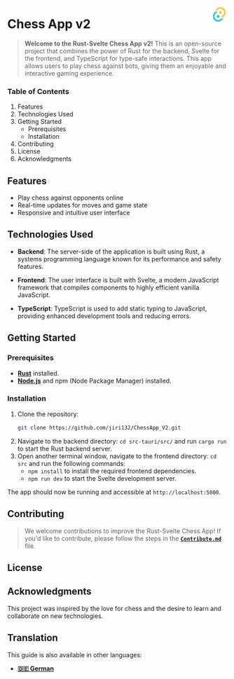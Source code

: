 <!-- Logo start -->
<img align="right" width="40" src="src-tauri/icons/Square310x310Logo.png"></a>
<!-- Logo end -->

<!-- Documentation start -->
# Chess App v2
>**Welcome to the Rust-Svelte Chess App v2!** This is an open-source project that combines the power of Rust for the backend, Svelte for the frontend, and TypeScript for type-safe interactions. This app allows users to play chess against bots, giving them an enjoyable and interactive gaming experience.

### Table of Contents
<!--Todo: Adding Links to headings -->
1. Features
2. Technologies Used
3. Getting Started
   - Prerequisites
   - Installation
4. Contributing
5. License
6. Acknowledgments

## Features
- Play chess against opponents online
- Real-time updates for moves and game state
- Responsive and intuitive user interface

## Technologies Used

- **Backend**: The server-side of the application is built using Rust, a systems programming language known for its performance and safety features.

- **Frontend**: The user interface is built with Svelte, a modern JavaScript framework that compiles components to highly efficient vanilla JavaScript.

- **TypeScript**: TypeScript is used to add static typing to JavaScript, providing enhanced development tools and reducing errors.

## Getting Started
### Prerequisites
- [**Rust**](https://www.rust-lang.org/tools/install) installed.
- [**Node.js**](https://nodejs.org/) and npm (Node Package Manager) installed.

### Installation
1. Clone the repository:
   ```bash
   git clone https://github.com/jiri132/ChessApp_V2.git
   ```
2. Navigate to the backend directory: `cd src-tauri/src/` and run `cargo run` to start the Rust backend server.
3. Open another terminal window, navigate to the frontend directory: `cd src` and run the following commands:
    - `npm install` to install the required frontend dependencies.
    - `npm run dev` to start the Svelte development server.

The app should now be running and accessible at `http://localhost:5000`.

## Contributing
>We welcome contributions to improve the Rust-Svelte Chess App! If you'd like to contribute, please follow the steps in the [**`Contribute.md`**](documentation/Contribute.md) file.

## License
<!-- Todo: Add license -->

## Acknowledgments
This project was inspired by the love for chess and the desire to learn and collaborate on new technologies.

## Translation
This guide is also available in other languages:
<!-- Languages start -->
- [**🇩🇪 German**](documentation/translation/README_de.md)
<!-- Languages end -->
<!-- Documentation end -->
